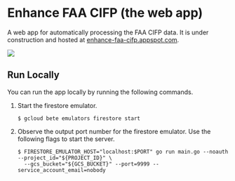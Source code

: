 # Enhance FAA CIFP (the web app)

A web app for automatically processing the FAA CIFP data. It is under
construction and hosted at
[enhance-faa-cifp.appspot.com](http://enhance-faa-cifp.seanharger.com).

![](https://github.com/wallaceicy06/webapp-enhance-faa-cifp/workflows/Go%20Tests/badge.svg)

## Run Locally

You can run the app locally by running the following commands.

1. Start the firestore emulator.

    ```shell
    $ gcloud bete emulators firestore start
    ```

1. Observe the output port number for the firestore emulator. Use the following
   flags to start the server.

   ```shell
   $ FIRESTORE_EMULATOR_HOST="localhost:$PORT" go run main.go --noauth --project_id="${PROJECT_ID}" \
     --gcs_bucket="${GCS_BUCKET}" --port=9999 --service_account_email=nobody
   ```